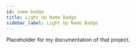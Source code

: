```yaml
---
id: name-badge
title: Light Up Name Badge
sidebar_label: Light Up Name Badge
---
```


Placeholder for my documentation of that project.
